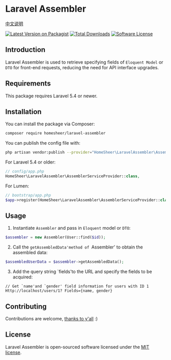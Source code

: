 # Laravel Assembler

[中文说明](https://github.com/homesheer/laravel-assembler/blob/master/README_CN.md)

[![Latest Version on Packagist](https://img.shields.io/packagist/v/homesheer/laravel-assembler.svg?style=flat-square)](https://packagist.org/packages/homesheer/laravel-assembler)
[![Total Downloads](https://img.shields.io/packagist/dt/homesheer/laravel-assembler.svg?style=flat-square)](https://packagist.org/packages/homesheer/laravel-assembler)
[![Software License](https://img.shields.io/badge/license-MIT-brightgreen.svg?style=flat-square)](LICENSE.md)

## Introduction

Laravel Assembler is used to retrieve specifying fields of `Eloquent Model` or `DTO` for front-end requests, reducing the need for API interface upgrades.

## Requirements
This package requires Laravel 5.4 or newer.

## Installation

You can install the package via Composer:

``` bash
composer require homesheer/laravel-assembler
```

You can publish the config file with:

```bash
php artisan vendor:publish --provider="HomeSheer\LaravelAssembler\AssemblerServiceProvider" --tag="config"
```

For Laravel 5.4 or older:

```php
// config/app.php
HomeSheer\LaravelAssembler\AssemblerServiceProvider::class,
```

For Lumen:

```php
// bootstrap/app.php
$app->register(HomeSheer\LaravelAssembler\AssemblerServiceProvider::class);
```

## Usage

1. Instantiate `Assembler` and pass in `Eloquent` model or `DTO`:

```php
$assembler = new Assembler(User::find($id));
```

2. Call the `getAssembledData'method of `Assembler' to obtain the assembled data:

```php
$assembledUserData = $assembler->getAssembledData();
```

3. Add the query string `fields'to the URL and specify the fields to be acquired:

```
// Get `name'and `gender' field information for users with ID 1
Http://localhost/users/1? Fields={name, gender}
```
    
## Contributing

Contributions are welcome, [thanks to y'all](https://github.com/homesheer/laravel-assembler/graphs/contributors) :)

## License

Laravel Assembler is open-sourced software licensed under the [MIT license](http://opensource.org/licenses/MIT).